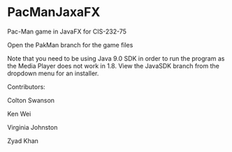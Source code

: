 # PacManJaxaFX
Pac-Man game in JavaFX for CIS-232-75

Open the PakMan branch for the game files

Note that you need to be using Java 9.0 SDK in order to run the program as the Media Player does not work in 1.8. View the JavaSDK branch from the dropdown menu for an installer. 

Contributors: 

Colton Swanson

Ken Wei

Virginia Johnston

Zyad Khan
